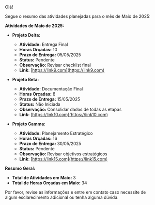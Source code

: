 Olá!

Segue o resumo das atividades planejadas para o mês de Maio de 2025:

**Atividades de Maio de 2025:**

*   **Projeto Delta:**
    *   **Atividade:** Entrega Final
    *   **Horas Orçadas:** 10
    *   **Prazo de Entrega:** 05/05/2025
    *   **Status:** Pendente
    *   **Observação:** Revisar checklist final
    *   **Link:** [https://link9.com](https://link9.com)

*   **Projeto Beta:**
    *   **Atividade:** Documentação Final
    *   **Horas Orçadas:** 8
    *   **Prazo de Entrega:** 15/05/2025
    *   **Status:** Não Iniciada
    *   **Observação:** Consolidar dados de todas as etapas
    *  **Link:** [https://link10.com](https://link10.com)
    
*   **Projeto Gamma:**
    *  **Atividade:** Planejamento Estratégico
    *   **Horas Orçadas:** 16
    *   **Prazo de Entrega:** 30/05/2025
    *  **Status:** Pendente
    *  **Observação:** Revisar objetivos estratégicos
    *   **Link:** [https://link15.com](https://link15.com)

**Resumo Geral:**

*   **Total de Atividades em Maio:** 3
*   **Total de Horas Orçadas em Maio:** 34

Por favor, revise as informações e entre em contato caso necessite de algum esclarecimento adicional ou tenha alguma dúvida.